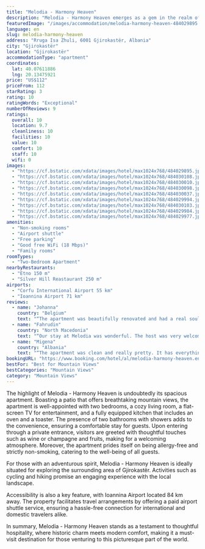 ```yaml
---
title: "Melodia - Harmony Heaven"
description: "Melodia - Harmony Heaven emerges as a gem in the realm of hospitality, having undergone a recent renovation that breathes new life into its historic walls."
featuredImage: "/images/accommodation/melodia-harmony-heaven-484029895.jpg"
language: en
slug: melodia-harmony-heaven
address: "Rruga Isa Zhuli, 6001 Gjirokastër, Albania"
city: "Gjirokastër"
location: "Gjirokastër"
accommodationType: "apartment"
coordinates:
  lat: 40.07611886
  lng: 20.13475921
price: "US$112"
priceFrom: 112
starRating: 3
rating: 10
ratingWords: "Exceptional"
numberOfReviews: 9
ratings:
  overall: 10
  location: 9.7
  cleanliness: 10
  facilities: 10
  value: 10
  comfort: 10
  staff: 10
  wifi: 0
images:
  - "https://cf.bstatic.com/xdata/images/hotel/max1024x768/484029895.jpg?k=9804e27957f6c3f17e92fc34fd87649a5ea67e0ea1459a4b514321065399c10d&o=&hp=1"
  - "https://cf.bstatic.com/xdata/images/hotel/max1024x768/484030108.jpg?k=ec7bf7f574c69fdad1925daa7662945b97841b9b43b7cce181ef0dc7d86955e5&o=&hp=1"
  - "https://cf.bstatic.com/xdata/images/hotel/max1024x768/484030010.jpg?k=bdd4e6f8f0a92e7dc3369bf3ab4b83e662a6877215c229ce941f29d3cc2fb2b0&o=&hp=1"
  - "https://cf.bstatic.com/xdata/images/hotel/max1024x768/484030098.jpg?k=5933ec61f1289004192162c7fe799a8142d2de6293446d2e8ffe54b281bb5493&o=&hp=1"
  - "https://cf.bstatic.com/xdata/images/hotel/max1024x768/484030037.jpg?k=46fc7a2d20dbb89fba0cb3361ae1ba95e9f512cafdc9904f57d6e4c8819f22fd&o=&hp=1"
  - "https://cf.bstatic.com/xdata/images/hotel/max1024x768/484029994.jpg?k=603ca740966c2c5b3e433759f0caad0985020ed4032427759846bd1645ac8184&o=&hp=1"
  - "https://cf.bstatic.com/xdata/images/hotel/max1024x768/484030103.jpg?k=d2bfc8300e0dfc440fd2f6170142bd05f4c3f4eb2cd0d522a365a8d4efd02e7b&o=&hp=1"
  - "https://cf.bstatic.com/xdata/images/hotel/max1024x768/484029984.jpg?k=86f7701cc5a49c2ee43c681660c1c9278585227d72385e82870134fd65923432&o=&hp=1"
  - "https://cf.bstatic.com/xdata/images/hotel/max1024x768/484029977.jpg?k=22828bef5ae52aa7bc164f97f9fc3373b073455c0fdc176e750fa8828240bbf7&o=&hp=1"
amenities:
  - "Non-smoking rooms"
  - "Airport shuttle"
  - "Free parking"
  - "Good free WiFi (18 Mbps)"
  - "Family rooms"
roomTypes:
  - "Two-Bedroom Apartment"
nearbyRestaurants:
  - "Etno 150 m"
  - "Silver Hill Reastaurant 250 m"
airports:
  - "Corfu International Airport 55 km"
  - "Ioannina Airport 71 km"
reviews:
  - name: "Johanna"
    country: "Belgium"
    text: "“The apartment was beautifully renovated and had a real soul. The host was just fantastic.”"
  - name: "Fahrudin"
    country: "North Macedonia"
    text: "“Our stay at Melodia was wonderful. The host was very welcoming. The home itself was quintessentially characteristic to Gjirokaster being an historic home with all the necessary modern amenities and more. The place was clean, comfortable beds, and...”"
  - name: "Migena"
    country: "Albania"
    text: "“The apartment was clean and really pretty. It has everything we needed and more. Denisa was amazing and she even left water and fresh fruits for us, so we could snack on something when we arrived. We absolutely loved everything about the property...”"
bookingURL: "https://www.booking.com/hotel/al/melodia-harmony-heaven.en-gb.html?aid=8035640"
bestFor: "Best for Mountain Views"
bestCategories: "Mountain Views"
category: "Mountain Views"
---
```


The highlight of Melodia - Harmony Heaven is undoubtedly its spacious apartment. Boasting a patio that offers breathtaking mountain views, the apartment is well-appointed with two bedrooms, a cozy living room, a flat-screen TV for entertainment, and a fully equipped kitchen that includes an oven and a toaster. The presence of two bathrooms with showers adds to the convenience, ensuring a comfortable stay for guests. Upon entering through a private entrance, visitors are greeted with thoughtful touches such as wine or champagne and fruits, making for a welcoming atmosphere. Moreover, the apartment prides itself on being allergy-free and strictly non-smoking, catering to the well-being of all guests.

For those with an adventurous spirit, Melodia - Harmony Heaven is ideally situated for exploring the surrounding area of Gjirokastër. Activities such as cycling and hiking promise an engaging experience with the local landscape. 

Accessibility is also a key feature, with Ioannina Airport located 84 km away. The property facilitates travel arrangements by offering a paid airport shuttle service, ensuring a hassle-free connection for international and domestic travelers alike.

In summary, Melodia - Harmony Heaven stands as a testament to thoughtful hospitality, where historic charm meets modern comfort, making it a must-visit destination for those venturing to this picturesque part of the world.
